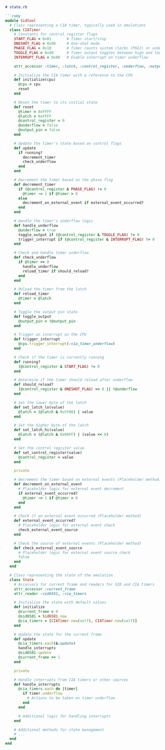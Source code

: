 ```markdown
# state.rb

```ruby
module Sidtool
  # Class representing a CIA timer, typically used in emulations
  class CIATimer
    # Constants for control register flags
    START_FLAG = 0x01       # Timer start/stop
    ONESHOT_FLAG = 0x08     # One-shot mode
    PHASE_FLAG = 0x10       # Timer counts system clocks (PHI2) or underflows from other timer
    TOGGLE_FLAG = 0x40      # Timer output toggles between high and low on underflow
    INTERRUPT_FLAG = 0x80   # Enable interrupt on timer underflow

    attr_accessor :timer, :latch, :control_register, :underflow, :output_pin

    # Initialize the CIA timer with a reference to the CPU
    def initialize(cpu)
      @cpu = cpu
      reset
    end

    # Reset the timer to its initial state
    def reset
      @timer = 0xFFFF
      @latch = 0xFFFF
      @control_register = 0
      @underflow = false
      @output_pin = false
    end

    # Update the timer's state based on control flags
    def update
      if running?
        decrement_timer
        check_underflow
      end
    end

    # Decrement the timer based on the phase flag
    def decrement_timer
      if (@control_register & PHASE_FLAG) != 0
        @timer -= 1 if @timer > 0
      else
        decrement_on_external_event if external_event_occurred?
      end
    end

    # Handle the timer's underflow logic
    def handle_underflow
      @underflow = true
      toggle_output if (@control_register & TOGGLE_FLAG) != 0
      trigger_interrupt if (@control_register & INTERRUPT_FLAG) != 0
    end

    # Check and handle timer underflow
    def check_underflow
      if @timer == 0
        handle_underflow
        reload_timer if should_reload?
      end
    end

    # Reload the timer from the latch
    def reload_timer
      @timer = @latch
    end

    # Toggle the output pin state
    def toggle_output
      @output_pin = !@output_pin
    end

    # Trigger an interrupt on the CPU
    def trigger_interrupt
      @cpu.trigger_interrupt(:cia_timer_underflow)
    end

    # Check if the timer is currently running
    def running?
      (@control_register & START_FLAG) != 0
    end

    # Determine if the timer should reload after underflow
    def should_reload?
      (@control_register & ONESHOT_FLAG) == 0 || !@underflow
    end

    # Set the lower byte of the latch
    def set_latch_lo(value)
      @latch = (@latch & 0xFF00) | value
    end

    # Set the higher byte of the latch
    def set_latch_hi(value)
      @latch = (@latch & 0x00FF) | (value << 8)
    end

    # Set the control register value
    def set_control_register(value)
      @control_register = value
    end

    private

    # Decrement the timer based on external events (Placeholder method)
    def decrement_on_external_event
      # Placeholder logic for external event decrement
      if external_event_occurred?
        @timer -= 1 if @timer > 0
      end
    end

    # Check if an external event occurred (Placeholder method)
    def external_event_occurred?
      # Placeholder logic for external event check
      check_external_event_source
    end

    # Check the source of external events (Placeholder method)
    def check_external_event_source
      # Placeholder logic for external event source check
      false
    end
  end

  # Class representing the state of the emulation
  class State
    # Accessors for current frame and readers for SID and CIA timers
    attr_accessor :current_frame
    attr_reader :sid6581, :cia_timers

    # Initialize the state with default values
    def initialize
      @current_frame = 0
      @sid6581 = Sid6581.new
      @cia_timers = [CIATimer.new(self), CIATimer.new(self)]
    end

    # Update the state for the current frame
    def update
      @cia_timers.each(&:update)
      handle_interrupts
      @sid6581.update
      @current_frame += 1
    end

    private

    # Handle interrupts from CIA timers or other sources
    def handle_interrupts
      @cia_timers.each do |timer|
        if timer.underflow
          # Actions to be taken on timer underflow
        end
      end

      # Additional logic for handling interrupts
    end

    # Additional methods for state management
    # ...
  end
end
```
